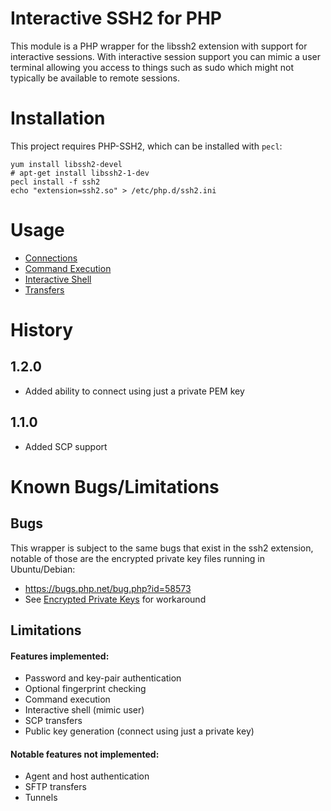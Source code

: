 Interactive SSH2 for PHP
========================
This module is a PHP wrapper for the libssh2 extension with support for interactive sessions. With interactive session
support you can mimic a user terminal allowing you access to things such as sudo which might not typically be available
to remote sessions.

Installation
============
This project requires PHP-SSH2, which can be installed with `pecl`:

    yum install libssh2-devel
    # apt-get install libssh2-1-dev
    pecl install -f ssh2
    echo "extension=ssh2.so" > /etc/php.d/ssh2.ini

Usage
=====
* [Connections](docs/Connections.md)
* [Command Execution](docs/ExecutionStream.md)
* [Interactive Shell](docs/Shell.md)
* [Transfers](docs/Transfers.md)

History
=======
1.2.0
-----
* Added ability to connect using just a private PEM key

1.1.0
-----
* Added SCP support

Known Bugs/Limitations
======================
Bugs
----
This wrapper is subject to the same bugs that exist in the ssh2 extension, notable of those are the encrypted private
key files running in Ubuntu/Debian:

* https://bugs.php.net/bug.php?id=58573
* See [Encrypted Private Keys](docs/EncryptedPrivateKeys.md) for workaround

Limitations
-----------
#### Features implemented:

* Password and key-pair authentication
* Optional fingerprint checking
* Command execution
* Interactive shell (mimic user)
* SCP transfers
* Public key generation (connect using just a private key)

#### Notable features not implemented:

* Agent and host authentication
* SFTP transfers
* Tunnels
